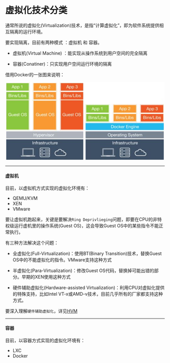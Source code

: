 # 虚拟化技术分类

通常所说的虚拟化(Virtualization)技术，是指“计算虚拟化”，即为软件系统提供相互隔离的运行环境。

要实现隔离，目前有两种模式 ：虚拟机 和 容器。

+ 虚拟机(Virtual Machine) ：能实现从操作系统到用户空间的完全隔离

+ 容器(Conatiner)：只实现用户空间运行环境的隔离

借用Docker的一张图来说明：

![虚拟机与容器对比](./imgs/vm_container.png)

--------------------
#### 虚拟机

目前，以虚拟机方式实现的虚拟化环境有：

+ QEMU/KVM
+ XEN
+ VMware

要让虚拟机跑起来，关键是要解决`Ring Deprivlieging`问题，即要在CPU的非特权级运行虚机里的操作系统(Guest OS)，这会导致Guest OS中的某些指令不能正常执行。

有三种方法解决这个问题：

+ 全虚拟化(Full-Virtualization)：使用BT(Binary Transition)技术，替换Guest OS中的不能虚拟化的指令。VMware支持这种方式

+ 半虚拟化(Para-Virtualization)：修改Guest OS代码，替换掉可能出错的部分。早期的XEN使用这种方式

+ 硬件辅助虚拟化(Hardware-assisted Virtualization)：利用CPU对虚拟化提供的特殊支持，比如Intel VT-x或AMD-v技术，目前几乎所有的厂家都支持这种方式。

要深入理解`硬件辅助虚拟化`，详见[HVM](HVM.md)

--------------------
#### 容器

目前，以容器方式实现的虚拟化环境有：

+ LXC
+ Docker

